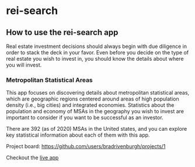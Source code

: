 # rei-search

## How to use the rei-search app
Real estate investment decisions should always begin with due diligence in order to stack the deck in your favor. Even before you decide on the type of real estate you wish to invest in, you should know the details about where you will invest.

### Metropolitan Statistical Areas
This app focuses on discovering details about metropolitan statistical areas, which are geographic regions centered around areas of high population density (i.e., big cities) and integrated economies. Statistics about the population and economy of MSAs in the geography you wish to invest are important to consider if you want to be successful as an investor.

There are 392 (as of 2020) MSAs in the United states, and you can explore key statistical information about each of them with this app.

Project board: https://github.com/users/bradrivenburgh/projects/1

Checkout the [live app](https://bradrivenburgh.github.io/rei-search/)